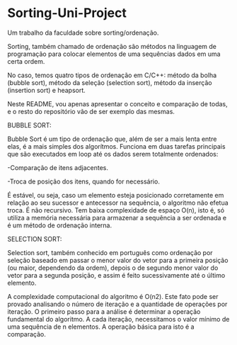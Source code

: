 # Sorting-Uni-Project
Um trabalho da faculdade sobre sorting/ordenação.

Sorting, também chamado de ordenação são métodos na linguagem de programação para colocar elementos de uma sequências dados em uma certa ordem.

No caso, temos quatro tipos de ordenação em C/C++: método da bolha (bubble sort), método da seleção (selection sort), método da inserção (insertion sort) e heapsort.

Neste README, vou apenas apresentar o conceito e comparação de todas, e o resto do repositório vão de ser exemplo das mesmas.

BUBBLE SORT:

Bubble Sort é um tipo de ordenação que, além de ser a mais lenta entre elas, é a mais simples dos algorítmos. Funciona em duas tarefas principais que são executados em loop até os dados serem totalmente ordenados:

-Comparação de itens adjacentes.

-Troca de posição dos itens, quando for necessário.

É estável, ou seja, caso um elemento esteja posicionado corretamente em relação ao seu sucessor e antecessor na sequência, o algoritmo não efetua troca. É não recursivo. Tem baixa complexidade de espaço O(n), isto é, só utiliza a memória necessária para armazenar a sequência a ser ordenada e é um método de ordenação interna.

SELECTION SORT:

Selection sort, também conhecido em português como ordenação por seleção baseado em passar o menor valor do vetor para a primeira posição (ou maior, dependendo da ordem), depois o de segundo menor valor do vetor para a segunda posição, e assim é feito sucessivamente até o último elemento.

A complexidade computacional do algoritmo é O(n2). Este fato pode ser provado analisando o número de iteração e a quantidade de operações por iteração. O primeiro passo para a análise é determinar a operação fundamental do algoritmo. A cada iteração, necessitamos o valor mínimo de uma sequência de n elementos. A operação básica para isto é a comparação.

